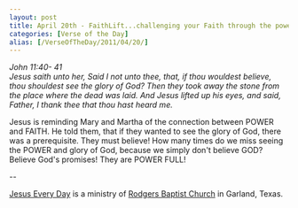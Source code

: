 ```yaml
---
layout: post
title: April 20th - FaithLift...challenging your Faith through the power of
categories: [Verse of the Day]
alias: [/VerseOfTheDay/2011/04/20/]
---
```


_John 11:40- 41  
Jesus saith unto her, Said I not unto thee, that, if thou wouldest
believe, thou shouldest see the glory of God? Then they took away the
stone from the place where the dead was laid. And Jesus lifted up his
eyes, and said, Father, I thank thee that thou hast heard me._

Jesus is reminding Mary and Martha of the connection between POWER
and FAITH. He told them, that if they wanted to see the glory of God,
there was a prerequisite. They must believe! How many times do we miss
seeing the POWER and glory of God, because we simply don't believe
GOD? Believe God's promises! They are POWER FULL!

 --

<a href=http://jesuseveryday.net>Jesus Every Day</a> is a ministry of <a href=http://rodgersbaptist.net>Rodgers Baptist Church</a> in Garland, Texas.
